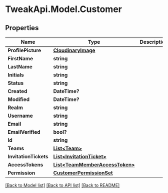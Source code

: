 # TweakApi.Model.Customer
## Properties

Name | Type | Description | Notes
------------ | ------------- | ------------- | -------------
**ProfilePicture** | [**CloudinaryImage**](CloudinaryImage.md) |  | [optional] 
**FirstName** | **string** |  | 
**LastName** | **string** |  | 
**Initials** | **string** |  | 
**Status** | **string** |  | [optional] 
**Created** | **DateTime?** |  | [optional] 
**Modified** | **DateTime?** |  | [optional] 
**Realm** | **string** |  | [optional] 
**Username** | **string** |  | [optional] 
**Email** | **string** |  | 
**EmailVerified** | **bool?** |  | [optional] 
**Id** | **string** |  | [optional] 
**Teams** | [**List&lt;Team&gt;**](Team.md) |  | [optional] 
**InvitationTickets** | [**List&lt;InvitationTicket&gt;**](InvitationTicket.md) |  | [optional] 
**AccessTokens** | [**List&lt;TeamMemberAccessToken&gt;**](TeamMemberAccessToken.md) |  | [optional] 
**Permission** | [**CustomerPermissionSet**](CustomerPermissionSet.md) |  | [optional] 

[[Back to Model list]](../README.md#documentation-for-models) [[Back to API list]](../README.md#documentation-for-api-endpoints) [[Back to README]](../README.md)

